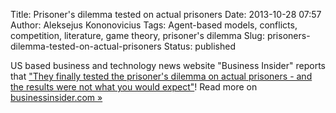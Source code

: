 Title: Prisoner's dilemma tested on actual prisoners
Date: 2013-10-28 07:57
Author: Aleksejus Kononovicius
Tags: Agent-based models, conflicts, competition, literature, game theory, prisoner's dilemma
Slug: prisoners-dilemma-tested-on-actual-prisoners
Status: published

US
based business and technology news website "Business Insider" reports
that ["They finally tested the prisoner's dilemma on actual prisoners -
and the results were not what you would
expect"](http://www.businessinsider.com/prisoners-dilemma-in-real-life-2013-7)!
Read more on [businessinsider.com
»](http://www.businessinsider.com/prisoners-dilemma-in-real-life-2013-7)
